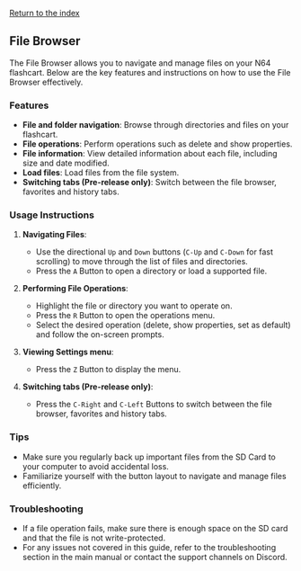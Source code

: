 [Return to the index](./00_index.md)
## File Browser
<!-- Could use a beauty screenshot here -->
The File Browser allows you to navigate and manage files on your N64 flashcart. Below are the key features and instructions on how to use the File Browser effectively.

### Features
- **File and folder navigation**: Browse through directories and files on your flashcart.
- **File operations**: Perform operations such as delete and show properties.
- **File information**: View detailed information about each file, including size and date modified.
- **Load files**: Load files from the file system.
- **Switching tabs (Pre-release only)**: Switch between the file browser, favorites and history tabs.

### Usage Instructions
<!-- Maybe all the Control pages could be merged into this section? -->
1. **Navigating Files**:
    - Use the directional `Up` and `Down` buttons (`C-Up` and `C-Down` for fast scrolling) to move through the list of files and directories.
    - Press the `A` Button to open a directory or load a supported file.

2. **Performing File Operations**:
    - Highlight the file or directory you want to operate on.
    - Press the `R` Button to open the operations menu.
    - Select the desired operation (delete, show properties, set as default) and follow the on-screen prompts.

3. **Viewing Settings menu**:
    - Press the `Z` Button to display the menu.

4. **Switching tabs (Pre-release only)**:
    - Press the `C-Right` and `C-Left` Buttons to switch between the file browser, favorites and history tabs.

### Tips

- Make sure you regularly back up important files from the SD Card to your computer to avoid accidental loss.
- Familiarize yourself with the button layout to navigate and manage files efficiently.

### Troubleshooting

- If a file operation fails, make sure there is enough space on the SD card and that the file is not write-protected.
- For any issues not covered in this guide, refer to the troubleshooting section in the main manual or contact the support channels on Discord.
